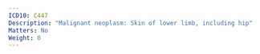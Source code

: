```yaml
---
ICD10: C447
Description: "Malignant neoplasm: Skin of lower limb, including hip"
Matters: No
Weight: 0
---
```


